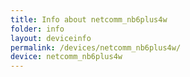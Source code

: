 ```yaml
---
title: Info about netcomm_nb6plus4w
folder: info
layout: deviceinfo
permalink: /devices/netcomm_nb6plus4w/
device: netcomm_nb6plus4w
---
```

